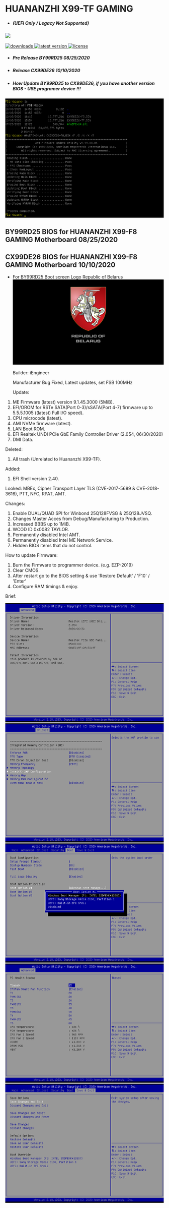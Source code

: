# HUANANZHI X99-TF GAMING
* ##### (UEFI Only / Legacy Not Supported)

[![](https://img.shields.io/badge/Donate-PayPal-blue.svg?style=for-the-badge&logo=appveyor)](https://www.paypal.com/cgi-bin/webscr?cmd=_s-xclick&hosted_button_id=V67FWZ82WTFTW)
<div align="left">
    <a href="https://github.com/BIOS-iEngineer/HUANANZHI-X99-TF/releases">
        <img src="https://img.shields.io/github/downloads/BIOS-iEngineer/HUANANZHI-X99-TF/total.svg?color=silver&style=for-the-badge&logo=appveyor" alt="downloads"/>
    </a>
    <a href="https://github.com/BIOS-iEngineer/HUANANZHI-X99-TF/releases/latest">
        <img src="https://img.shields.io/github/release/BIOS-iEngineer/HUANANZHI-X99-TF.svg?color=silver&style=for-the-badge&logo=appveyor" alt="latest version"/>
    </a>
    <a href="https://github.com/BIOS-iEngineer/HUANANZHI-X99-TF/blob/master/License">
        <img src="https://img.shields.io/github/license/BIOS-iEngineer/HUANANZHI-X99-TF.svg?style=for-the-badge&logo=appveyor" alt="license"/>
    </a>
</div>

* ##### Pre Release BY99RD25 08/25/2020
* ##### Release CX99DE26 10/10/2020

* ##### How Update BY99RD25 to CX99DE26, if you have another version BIOS - USE programer device !!!
![How Update BY99RD25 to CX99DE26](CX99DE26.png)

## BY99RD25 BIOS for HUANANZHI X99-F8 GAMING Motherboard 08/25/2020
## CX99DE26 BIOS for HUANANZHI X99-F8 GAMING Motherboard 10/10/2020

* For BY99RD25 Boot screen Logo Republic of Belarus
![Republic of Belarus](REPUBLIC-OF-BELARUS.png)

  Builder: iEngineer

  Manufacturer Bug Fixed, Latest updates, set FSB 100MHz

  Update:
1) ME Firmware (latest) version 9.1.45.3000 (5MiB).
2) EFI/OROM for RSTe SATA(Port 0-3)/sSATA(Port 4-7) firmware up to 5.5.5.1005 ((latest) Full I/O speed).
3) CPU microcode (latest).
4) AMI NVMe firmware (latest).
5) LAN Boot ROM.
6) EFI Realtek UNDI PCIe GbE Family Controller Driver (2.054, 06/30/2020)
7) DMI Data.

  Deleted:
1) All trash (Unrelated to Huananzhi X99-TF).

  Added:
1) EFI Shell version 2.40.

  Looked:
MBEx, Cipher Transport Layer TLS (CVE-2017-5689 & CVE-2018-3616), PTT, NFC, RPAT, AMT.

  Changes:
1) Enable DUAL/QUAD SPI for Winbond 25Q128FVSG & 25Q128JVSQ.
2) Changes Master Acces from Debug/Manufacturing to Production.
3) Increased BBBS up to 1MiB.
4) WCOD ID 0x0082 TAYLOR.
5) Permanently disabled Intel AMT.
6) Permanently disabled Intel ME Network Service.
7) Hidden BIOS items that do not control.

  How to update Firmware:
1) Burn the Firmware to programmer device. (e.g. EZP-2019)
2) Clear CMOS.
3) After restart go to the BIOS setting & use 'Restore Default' / 'F10' / 'Enter'
4) Configure RAM timings & enjoy.

Brief:

![Realtek UIEFI UNDI Driver](UNDI.png)
![Intel XMP Configuration](MEMORY.png)
![Boot option](BOOT.png)
![PC Health Status](PM.png)
![Save & Exit](SAVE.png)
